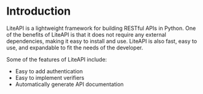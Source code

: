 # Introduction

LiteAPI is a lightweight framework for building RESTful APIs in Python. One of the benefits of LiteAPI is that it does not require any external dependencies, making it easy to install and use. LiteAPI is also fast, easy to use, and expandable to fit the needs of the developer.

Some of the features of LiteAPI include:

-   Easy to add authentication
-   Easy to implement verifiers
-   Automatically generate API documentation